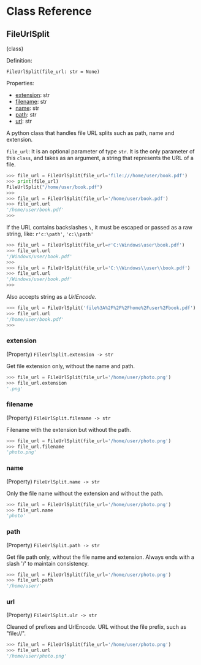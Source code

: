 # Class Reference

## FileUrlSplit
(class)

Definition:
```
FileUrlSplit(file_url: str = None)
```

Properties:

* [extension](#extension): str
* [filename](#filename): str
* [name](#name): str
* [path](#path): str
* [url](#url): str

A python class that handles file URL splits such as path, name and extension.

`file_url`: It is an optional parameter of type `str`.
It is the only parameter of this `class`, and takes as an argument, a
string that represents the URL of a file.

```Python
>>> file_url = FileUrlSplit(file_url='file:///home/user/book.pdf')
>>> print(file_url)
FileUrlSplit("/home/user/book.pdf")
>>>
>>> file_url = FileUrlSplit(file_url='/home/user/book.pdf')
>>> file_url.url
'/home/user/book.pdf'
>>>
```

If the URL contains backslashes ` \ `, it must be escaped or passed as a raw
string, like: `r'c:\path'`, `'c:\\path'`
```Python
>>> file_url = FileUrlSplit(file_url=r'C:\Windows\user\book.pdf')
>>> file_url.url
'/Windows/user/book.pdf'
>>>
>>> file_url = FileUrlSplit(file_url='C:\\Windows\\user\\book.pdf')
>>> file_url.url
'/Windows/user/book.pdf'
>>>
```
Also accepts string as a *UrlEncode*.

```Python
>>> file_url = FileUrlSplit('file%3A%2F%2F%2Fhome%2Fuser%2Fbook.pdf')
>>> file_url.url
'/home/user/book.pdf'
>>>
```

### extension
(Property) `FileUrlSplit.extension -> str`

Get file extension only, without the name and path.

```Python
>>> file_url = FileUrlSplit(file_url='/home/user/photo.png')
>>> file_url.extension
'.png'
```

### filename
(Property) `FileUrlSplit.filename -> str`

Filename with the extension but without the path.

```Python
>>> file_url = FileUrlSplit(file_url='/home/user/photo.png')
>>> file_url.filename
'photo.png'
```

### name
(Property) `FileUrlSplit.name -> str`

Only the file name without the extension and without the path.
```Python
>>> file_url = FileUrlSplit(file_url='/home/user/photo.png')
>>> file_url.name
'photo'
```

### path
(Property) `FileUrlSplit.path -> str`

Get file path only, without the file name and extension.
Always ends with a slash '/' to maintain consistency.

```Python
>>> file_url = FileUrlSplit(file_url='/home/user/photo.png')
>>> file_url.path
'/home/user/'
```

### url
(Property) `FileUrlSplit.ulr -> str`

Cleaned of prefixes and UrlEncode.
URL without the file prefix, such as "file://".

```Python
>>> file_url = FileUrlSplit(file_url='/home/user/photo.png')
>>> file_url.url
'/home/user/photo.png'
```
